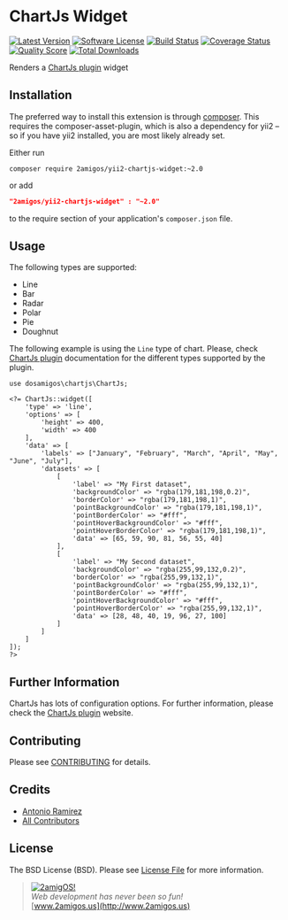ChartJs Widget
==============

[![Latest Version](https://img.shields.io/github/tag/2amigos/yii2-chartjs-widget.svg?style=flat-square&label=release)](https://github.com/2amigos/yii2-chartjs-widget/tags)
[![Software License](https://img.shields.io/badge/license-BSD-brightgreen.svg?style=flat-square)](LICENSE.md)
[![Build Status](https://img.shields.io/travis/2amigos/yii2-chartjs-widget/master.svg?style=flat-square)](https://travis-ci.org/2amigos/yii2-chartjs-widget)
[![Coverage Status](https://img.shields.io/scrutinizer/coverage/g/2amigos/yii2-chartjs-widget.svg?style=flat-square)](https://scrutinizer-ci.com/g/2amigos/yii2-chartjs-widget/code-structure)
[![Quality Score](https://img.shields.io/scrutinizer/g/2amigos/yii2-chartjs-widget.svg?style=flat-square)](https://scrutinizer-ci.com/g/2amigos/yii2-chartjs-widget)
[![Total Downloads](https://img.shields.io/packagist/dt/2amigos/yii2-chartjs-widget.svg?style=flat-square)](https://packagist.org/packages/2amigos/yii2-chartjs-widget)

Renders a [ChartJs plugin](http://www.chartjs.org/docs/) widget

Installation
------------
The preferred way to install this extension is through [composer](http://getcomposer.org/download/). This requires the 
composer-asset-plugin, which is also a dependency for yii2 – so if you have yii2 installed, you are most likely already 
set.


Either run

```
composer require 2amigos/yii2-chartjs-widget:~2.0
```
or add

```json
"2amigos/yii2-chartjs-widget" : "~2.0"
```

to the require section of your application's `composer.json` file.

Usage
-----
The following types are supported: 

- Line 
- Bar 
- Radar 
- Polar 
- Pie 
- Doughnut

The following example is using the `Line` type of chart. Please, check [ChartJs plugin](http://www.chartjs.org/docs/) 
documentation for the different types supported by the plugin.

```
use dosamigos\chartjs\ChartJs;

<?= ChartJs::widget([
    'type' => 'line',
    'options' => [
        'height' => 400,
        'width' => 400
    ],
    'data' => [
        'labels' => ["January", "February", "March", "April", "May", "June", "July"],
        'datasets' => [
            [
                'label' => "My First dataset",
                'backgroundColor' => "rgba(179,181,198,0.2)",
                'borderColor' => "rgba(179,181,198,1)",
                'pointBackgroundColor' => "rgba(179,181,198,1)",
                'pointBorderColor' => "#fff",
                'pointHoverBackgroundColor' => "#fff",
                'pointHoverBorderColor' => "rgba(179,181,198,1)",
                'data' => [65, 59, 90, 81, 56, 55, 40]
            ],
            [
                'label' => "My Second dataset",
                'backgroundColor' => "rgba(255,99,132,0.2)",
                'borderColor' => "rgba(255,99,132,1)",
                'pointBackgroundColor' => "rgba(255,99,132,1)",
                'pointBorderColor' => "#fff",
                'pointHoverBackgroundColor' => "#fff",
                'pointHoverBorderColor' => "rgba(255,99,132,1)",
                'data' => [28, 48, 40, 19, 96, 27, 100]
            ]
        ]
    ]
]);
?>
```

Further Information
-------------------
ChartJs has lots of configuration options. For further information, please check the
[ChartJs plugin](http://www.chartjs.org/docs/) website.

Contributing
------------

Please see [CONTRIBUTING](CONTRIBUTING.md) for details.

Credits
-------

- [Antonio Ramirez](https://github.com/tonydspaniard)
- [All Contributors](../../contributors)

License
-------

The BSD License (BSD). Please see [License File](LICENSE.md) for more information.

> [![2amigOS!](http://www.gravatar.com/avatar/55363394d72945ff7ed312556ec041e0.png)](http://www.2amigos.us)  
<i>Web development has never been so fun!</i>  
[www.2amigos.us](http://www.2amigos.us)
